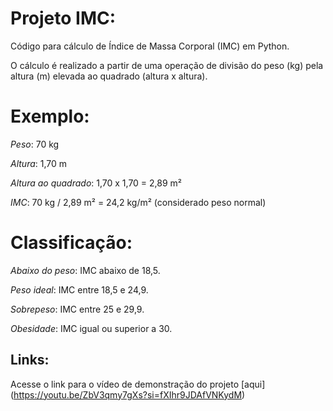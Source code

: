 # Projeto IMC:

Código para cálculo de Índice de Massa Corporal (IMC) em Python. 

O cálculo é realizado a partir de uma operação de divisão do peso (kg) pela altura (m) elevada ao quadrado (altura x altura).

# Exemplo:

*Peso*: 70 kg

*Altura*: 1,70 m

*Altura ao quadrado*: 1,70 x 1,70 = 2,89 m²

*IMC*: 70 kg / 2,89 m² = 24,2 kg/m² (considerado peso normal)

# Classificação:

*Abaixo do peso*: IMC abaixo de 18,5.

*Peso ideal*: IMC entre 18,5 e 24,9.

*Sobrepeso*: IMC entre 25 e 29,9.

*Obesidade*: IMC igual ou superior a 30. 

## Links:

Acesse o link para o vídeo de demonstração do projeto [aqui] (https://youtu.be/ZbV3qmy7gXs?si=fXIhr9JDAfVNKydM)

